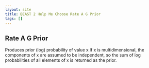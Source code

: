 ```yaml
---
layout: site
title: BEAST 2 Help Me Choose Rate A G Prior
tags: []
---
```


## Rate A G Prior

Produces prior (log) probability of value x.If x is multidimensional, the components of x are assumed to be independent, so the sum of log probabilities of all elements of x is returned as the prior.
